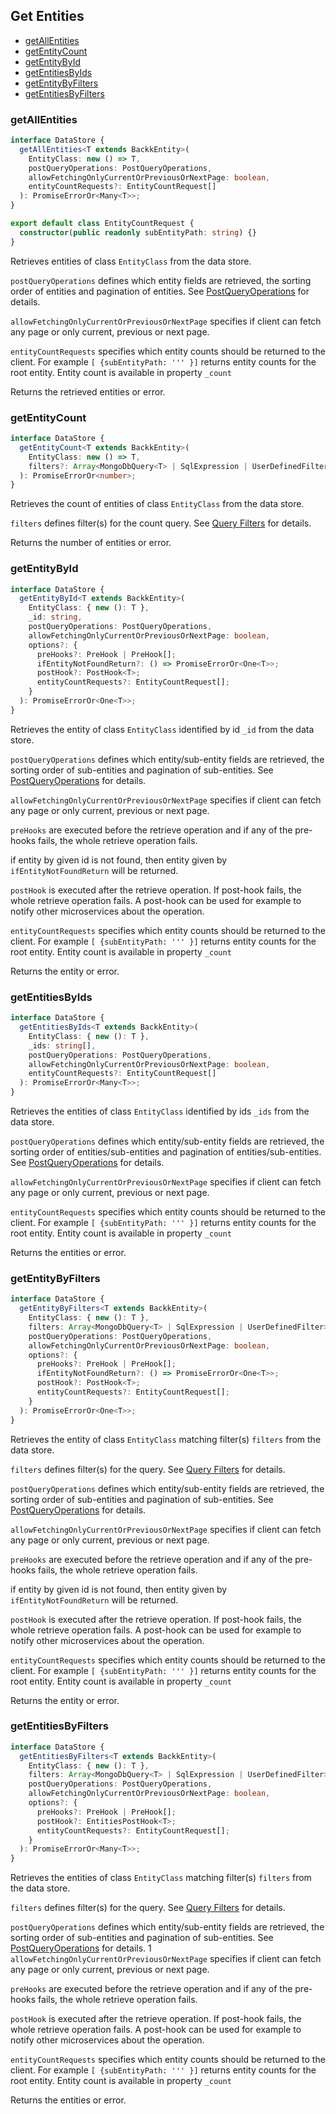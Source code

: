 ## Get Entities

- [getAllEntities](#getallentities)
- [getEntityCount](#getentitycount)
- [getEntityById](#getentitybyid)
- [getEntitiesByIds](#getentitiesbyids)
- [getEntityByFilters](#getentitybyfilters)
- [getEntitiesByFilters](#getentitiesbyfilters)

### <a name="getallentities"></a> getAllEntities

```ts
interface DataStore {
  getAllEntities<T extends BackkEntity>(
    EntityClass: new () => T,
    postQueryOperations: PostQueryOperations,
    allowFetchingOnlyCurrentOrPreviousOrNextPage: boolean,
    entityCountRequests?: EntityCountRequest[]
  ): PromiseErrorOr<Many<T>>;
}

export default class EntityCountRequest {
  constructor(public readonly subEntityPath: string) {}
}
```

Retrieves entities of class `EntityClass` from the data store.

`postQueryOperations` defines which entity fields are retrieved, the sorting order of entities and pagination of entities. See [PostQueryOperations](POST_QUERY_OPERATIONS.MD) for details.

`allowFetchingOnlyCurrentOrPreviousOrNextPage` specifies if client can fetch any page or only current, previous or next page.

`entityCountRequests` specifies which entity counts should be returned to the client. For example `[ {subEntityPath: ''' }]` returns entity counts for the root entity. Entity count is available in property `_count`

Returns the retrieved entities or error.

### <a name="getentitycount"></a> getEntityCount

```ts
interface DataStore {
  getEntityCount<T extends BackkEntity>(
    EntityClass: new () => T,
    filters?: Array<MongoDbQuery<T> | SqlExpression | UserDefinedFilter> | Partial<T> | object
  ): PromiseErrorOr<number>;
}
```

Retrieves the count of entities of class `EntityClass` from the data store.

`filters` defines filter(s) for the count query. See [Query Filters](QUERY_FILTERS.MD) for details.

Returns the number of entities or error.

### <a name="getentitybyid"></a> getEntityById

```ts
interface DataStore {
  getEntityById<T extends BackkEntity>(
    EntityClass: { new (): T },
    _id: string,
    postQueryOperations: PostQueryOperations,
    allowFetchingOnlyCurrentOrPreviousOrNextPage: boolean,
    options?: {
      preHooks?: PreHook | PreHook[];
      ifEntityNotFoundReturn?: () => PromiseErrorOr<One<T>>;
      postHook?: PostHook<T>;
      entityCountRequests?: EntityCountRequest[];
    }
  ): PromiseErrorOr<One<T>>;
}
```

Retrieves the entity of class `EntityClass` identified by id `_id` from the data store.

`postQueryOperations` defines which entity/sub-entity fields are retrieved, the sorting order of sub-entities and pagination of sub-entities. See [PostQueryOperations](POST_QUERY_OPERATIONS.MD) for details.

`allowFetchingOnlyCurrentOrPreviousOrNextPage` specifies if client can fetch any page or only current, previous or next page.

`preHooks` are executed before the retrieve operation and if any of the pre-hooks fails, the whole retrieve operation fails.

if entity by given id is not found, then entity given by `ifEntityNotFoundReturn` will be returned.

`postHook` is executed after the retrieve operation. If post-hook fails, the whole retrieve operation fails. A post-hook can be used
for example to notify other microservices about the operation.

`entityCountRequests` specifies which entity counts should be returned to the client. For example `[ {subEntityPath: ''' }]` returns entity counts for the root entity. Entity count is available in property `_count`

Returns the entity or error.

### <a name="getentitiesbyids"></a> getEntitiesByIds

```ts
interface DataStore {
  getEntitiesByIds<T extends BackkEntity>(
    EntityClass: { new (): T },
    _ids: string[],
    postQueryOperations: PostQueryOperations,
    allowFetchingOnlyCurrentOrPreviousOrNextPage: boolean,
    entityCountRequests?: EntityCountRequest[]
  ): PromiseErrorOr<Many<T>>;
}
```

Retrieves the entities of class `EntityClass` identified by ids `_ids` from the data store.

`postQueryOperations` defines which entity/sub-entity fields are retrieved, the sorting order of entities/sub-entities and pagination of entities/sub-entities. See [PostQueryOperations](POST_QUERY_OPERATIONS.MD) for details.

`allowFetchingOnlyCurrentOrPreviousOrNextPage` specifies if client can fetch any page or only current, previous or next page.

`entityCountRequests` specifies which entity counts should be returned to the client. For example `[ {subEntityPath: ''' }]` returns entity counts for the root entity. Entity count is available in property `_count`

Returns the entities or error.

### <a name="getentitybyfilters"></a> getEntityByFilters

```ts
interface DataStore {
  getEntityByFilters<T extends BackkEntity>(
    EntityClass: { new (): T },
    filters: Array<MongoDbQuery<T> | SqlExpression | UserDefinedFilter> | Partial<T> | object,
    postQueryOperations: PostQueryOperations,
    allowFetchingOnlyCurrentOrPreviousOrNextPage: boolean,
    options?: {
      preHooks?: PreHook | PreHook[];
      ifEntityNotFoundReturn?: () => PromiseErrorOr<One<T>>;
      postHook?: PostHook<T>;
      entityCountRequests?: EntityCountRequest[];
    }
  ): PromiseErrorOr<One<T>>;
}
```

Retrieves the entity of class `EntityClass` matching filter(s) `filters` from the data store.

`filters` defines filter(s) for the query. See [Query Filters](QUERY_FILTERS.MD) for details.

`postQueryOperations` defines which entity/sub-entity fields are retrieved, the sorting order of sub-entities and pagination of sub-entities. See [PostQueryOperations](POST_QUERY_OPERATIONS.MD) for details.

`allowFetchingOnlyCurrentOrPreviousOrNextPage` specifies if client can fetch any page or only current, previous or next page.

`preHooks` are executed before the retrieve operation and if any of the pre-hooks fails, the whole retrieve operation fails.

if entity by given id is not found, then entity given by `ifEntityNotFoundReturn` will be returned.

`postHook` is executed after the retrieve operation. If post-hook fails, the whole retrieve operation fails. A post-hook can be used
for example to notify other microservices about the operation.

`entityCountRequests` specifies which entity counts should be returned to the client. For example `[ {subEntityPath: ''' }]` returns entity counts for the root entity. Entity count is available in property `_count`

Returns the entity or error.

### <a name="getentitiesbyfilters"></a> getEntitiesByFilters

```ts
interface DataStore {
  getEntitiesByFilters<T extends BackkEntity>(
    EntityClass: { new (): T },
    filters: Array<MongoDbQuery<T> | SqlExpression | UserDefinedFilter> | Partial<T> | object,
    postQueryOperations: PostQueryOperations,
    allowFetchingOnlyCurrentOrPreviousOrNextPage: boolean,
    options?: {
      preHooks?: PreHook | PreHook[];
      postHook?: EntitiesPostHook<T>;
      entityCountRequests?: EntityCountRequest[];
    }
  ): PromiseErrorOr<Many<T>>;
}
```

Retrieves the entities of class `EntityClass` matching filter(s) `filters` from the data store.

`filters` defines filter(s) for the query. See [Query Filters](QUERY_FILTERS.MD) for details.

`postQueryOperations` defines which entity/sub-entity fields are retrieved, the sorting order of sub-entities and pagination of sub-entities. See [PostQueryOperations](POST_QUERY_OPERATIONS.MD) for details.
1
`allowFetchingOnlyCurrentOrPreviousOrNextPage` specifies if client can fetch any page or only current, previous or next page.

`preHooks` are executed before the retrieve operation and if any of the pre-hooks fails, the whole retrieve operation fails.

`postHook` is executed after the retrieve operation. If post-hook fails, the whole retrieve operation fails. A post-hook can be used
for example to notify other microservices about the operation.

`entityCountRequests` specifies which entity counts should be returned to the client. For example `[ {subEntityPath: ''' }]` returns entity counts for the root entity. Entity count is available in property `_count`

Returns the entities or error.
